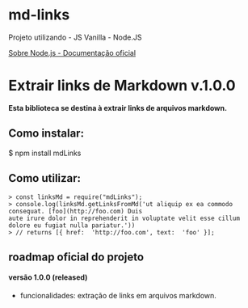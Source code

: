 # md-links
Projeto utilizando - JS Vanilla  - Node.JS

[Sobre Node.js - Documentação oficial](https://nodejs.org/pt-br/about/)

# Extrair links de Markdown v.1.0.0

**Esta biblioteca se destina à extrair links de arquivos markdown.**  

## Como instalar:

$  npm install mdLinks

## Como utilizar:

    > const linksMd = require("mdLinks");
    > console.log(linksMd.getLinksFromMd('ut aliquip ex ea commodo consequat. [foo](http://foo.com) Duis 
    aute irure dolor in reprehenderit in voluptate velit esse cillum dolore eu fugiat nulla pariatur.'))
    > // returns [{ href:  'http://foo.com', text:  'foo' }];

## roadmap oficial do projeto

#### versão 1.0.0 (released)

-   funcionalidades: extração de links em arquivos markdown.